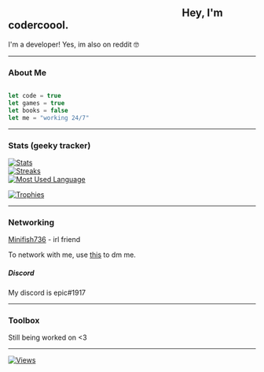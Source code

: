 ## ⠀⠀⠀⠀⠀⠀⠀⠀⠀⠀⠀⠀⠀⠀⠀⠀⠀⠀⠀⠀⠀⠀⠀Hey, I'm codercoool. 
 
 I'm a developer! Yes, im also on reddit 🤓

---



### About Me
```js

let code = true
let games = true
let books = false
let me = "working 24/7"
```

---
### Stats (geeky tracker) 
<a href="https://github.com/codercoool">![Stats](https://github-readme-stats.vercel.app/api?username=codercoool&theme=tokyonight&hide_border=true&include_all_commits=true&count_private=true)<br/> 
![Streaks](https://github-readme-streak-stats.herokuapp.com/?user=codercoool&theme=tokyonight&hide_border=true)<br/> 
![Most Used Language](https://github-readme-stats.vercel.app/api/top-langs/?username=codercoool&theme=tokyonight&hide_border=true&include_all_commits=true&count_private=true&layout=compact) 

![Trophies](https://github-profile-trophy.vercel.app/?username=codercoool&theme=discord&no-frame=false&no-bg=true&margin-w=4) </a> 

 


---
### Networking

[Minifish736](https://github.com/minifish736) - irl friend

To network with me, use [this](https://www.discord.com/) to dm me. 

##### Discord
My discord is epic#1917

---
### Toolbox 
Still being worked on <3

---
[![Views](https://visitcount.itsvg.in/api?id=codercoool&icon=2&color=8)](https://visitcount.itsvg.in)

